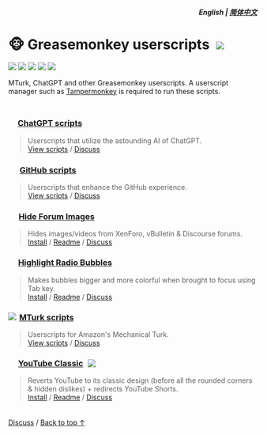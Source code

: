 <div align="right">
<h5>English | <a href="zh-cn#readme">简体中文</a></h5>
</div>

# 🐵 Greasemonkey userscripts &nbsp;[![](https://img.shields.io/twitter/url/http/shields.io.svg?style=social)](https://twitter.com/intent/tweet?text=Just%20discovered%20these%20epic%20userscripts!&url=https://github.com/adamlui/userscripts&hashtags=greasemonkey,userscripts,javascript)

![](https://img.shields.io/badge/Installs-50,000+-2bbbd8?logo=docusign&logoColor=white&labelColor=464646&style=for-the-badge)
[![](https://img.shields.io/github/stars/adamlui/userscripts?label=Stars&color=yellow&logo=github&logoColor=white&labelColor=464646&style=for-the-badge)](https://github.com/adamlui/userscripts/stargazers)
[![](https://img.shields.io/badge/License-MIT-green.svg?logo=internetarchive&logoColor=white&labelColor=464646&style=for-the-badge)](../LICENSE.md)
[![](https://img.shields.io/github/commit-activity/m/adamlui/userscripts?label=Commits&logo=github&logoColor=white&labelColor=464646&style=for-the-badge)](https://github.com/adamlui/userscripts/commits/master)
[![](https://img.shields.io/codefactor/grade/github/adamlui/userscripts?label=Code+Quality&logo=codefactor&logoColor=white&labelColor=464646&style=for-the-badge)](https://www.codefactor.io/repository/github/adamlui/userscripts)

MTurk, ChatGPT and other Greasemonkey userscripts. A userscript manager such as [Tampermonkey](https://www.tampermonkey.net/) is required to run these scripts.

<img height=10px width="100%" src="https://raw.githubusercontent.com/andreasbm/readme/master/assets/lines/aqua.png">

### <picture><source media="(prefers-color-scheme: dark)" srcset="https://i.imgur.com/RduASbD.png"><img width=15 src="https://raw.githubusercontent.com/adamlui/userscripts/master/chatgpt/media/icons/openai-favicon64.png"></picture> [ChatGPT scripts](../chatgpt)

> Userscripts that utilize the astounding AI of ChatGPT.
<br>[View scripts](../chatgpt) /
[Discuss](https://github.com/adamlui/userscripts/discussions)

### <img width=17 style="margin: 0 1px -1px" src="https://github.githubassets.com/favicons/favicon.png"> [GitHub scripts](../github)

> Userscripts that enhance the GitHub experience.
<br>[View scripts](../github) /
[Discuss](https://github.com/adamlui/userscripts/discussions)

### <picture><source media="(prefers-color-scheme: dark)" srcset="https://i.imgur.com/EuMNOTX.png"><img width=17 src="https://i.imgur.com/TABwyUq.png"></picture> [Hide Forum Images](../hide-forum-images)

> Hides images/videos from XenForo, vBulletin & Discourse forums.
<br>[Install](https://greasyfork.org/scripts/12639) /
[Readme](../hide-forum-images/README.md) /
[Discuss](https://github.com/adamlui/userscripts/discussions)

### <img width=15 style="margin-right: 1px" src="https://i.imgur.com/ribh0wE.png"> [Highlight Radio Bubbles](../highlight-radio-bubbles)

> Makes bubbles bigger and more colorful when brought to focus using Tab key.
<br>[Install](https://greasyfork.org/scripts/26311) /
[Readme](../highlight-radio-bubbles/README.md) /
[Discuss](https://github.com/adamlui/userscripts/discussions)

### <img style="margin-right: 2px" src="https://www.mturk.com/assets/images/favicon.ico"> [MTurk scripts](../mturk)

> Userscripts for Amazon's Mechanical Turk.
<br>[View scripts](../mturk) /
[Discuss](https://github.com/adamlui/userscripts/discussions)

### <img src="https://i.imgur.com/9vzrMBf.png" width=16> [YouTube Classic](../youtube-classic) <a href="https://github.com/awesome-scripts/awesome-userscripts#youtube"><img src="https://awesome.re/mentioned-badge.svg" style="margin:0 0 -2px 5px"></a>

> Reverts YouTube to its classic design (before all the rounded corners & hidden dislikes) + redirects YouTube Shorts.
<br>[Install](https://greasyfork.org/en/scripts/456132) /
[Readme](../youtube-classic/README.md) /
[Discuss](https://github.com/adamlui/userscripts/discussions)

<img height=6px width="100%" src="https://raw.githubusercontent.com/andreasbm/readme/master/assets/lines/aqua.png">

<a href="https://github.com/adamlui/userscripts/discussions">Discuss</a> /
<a href="#english--%E7%AE%80%E4%BD%93%E4%B8%AD%E6%96%87">Back to top ↑</a>
<div align="right">
